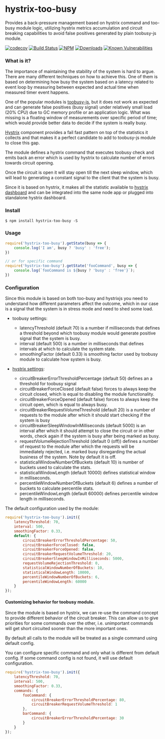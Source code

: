 # hystrix-too-busy

Provides a back-pressure management based on hystrix command and too-busy module logic, utilizing hystrix metrics accumulation and circuit breaking capabilities to avoid false positives generated by plain toobusy-js module.

[![codecov](https://codecov.io/gh/trooba/hystrix-too-busy/branch/master/graph/badge.svg)](https://codecov.io/gh/trooba/hystrix-too-busy)
[![Build Status](https://travis-ci.org/trooba/hystrix-too-busy.svg?branch=master)](https://travis-ci.org/trooba/hystrix-too-busy) [![NPM](https://img.shields.io/npm/v/hystrix-too-busy.svg)](https://www.npmjs.com/package/hystrix-too-busy)
[![Downloads](https://img.shields.io/npm/dm/hystrix-too-busy.svg)](http://npm-stat.com/charts.html?package=hystrix-too-busy)
[![Known Vulnerabilities](https://snyk.io/test/github/trooba/hystrix-too-busy/badge.svg)](https://snyk.io/test/github/trooba/hystrix-too-busy)

### What is it?

The importance of maintaining the stability of the system is hard to argue. There are many different techniques on how to achieve this. One of them is based on determining how busy the system based on a latency related to event loop by measuring between expected and actual time when measured timer event happens.

One of the popular modules is [toobusy-js](https://www.npmjs.com/package/toobusy-js), but it does not work as expected and can generate false positives (busy signal) under relatively small load (20% CPU) due to GC memory profile or an application logic. What was missing is a floating window of measurements over specific period of time; which would provide better data to decide if the system is really busy.

[Hystrix](https://www.npmjs.com/package/hystrixjs) component provides a fail fast pattern on top of the statistics it collects and that makes it a perfect candidate to add to toobusy-js module to close this gap.

The module defines a hystrix command that executes toobusy check and emits back an error which is used by hystrix to calculate number of errors towards circuit opening.

Once the circuit is open it will stay open till the next sleep window, which will lead to generating a constant signal to the client that the system is busy.

Since it is based on hystrix, it makes all the statistic available to [hystrix dashboard](https://github.com/dimichgh/hystrix-dashboard) and can be integrated into the same node app or plugged into standalone hystrix dashboard.

### Install

```
$ npm install hystrix-too-busy -S
```

### Usage

```js
require('hystrix-too-busy').getState(busy => {
    console.log('I am', busy ? 'busy' : 'free');
})

// or for specific command
require('hystrix-too-busy').getState('fooCommand', busy => {
    console.log(`fooCommand is ${busy ? 'busy' : 'free'}`);
})
```

### Configuration

Since this module is based on both too-busy and hystrixjs you need to understand how different parameters affect the outcome, which in our case is a signal that the system is in stress mode and need to shed some load.

* toobusy settings:
    * latencyThreshold (default 70) is a number if milliseconds that defines a threshold beyond which toobusy module would generate positive signal that the system is busy.
    * interval (default 500) is a number in milliseconds that defines intervals at which to calculate the system state.
    * smoothingFactor (default 0.33) is smoothing factor used by toobusy module to calculate how system is busy.

* [hystrix settings](https://github.com/Netflix/Hystrix/wiki/Configuration#CommandCircuitBreaker):
    * circuitBreakerErrorThresholdPercentage (default 50) defines an a threshold for toobusy signal
    * circuitBreakerForceClosed (default false) forces to always keep the circuit closed, which is equal to disabling the module functionality.
    * circuitBreakerForceOpened (default false) forces to always keep the circuit open, which is equal to always busy.
    * circuitBreakerRequestVolumeThreshold (default 20) is a number of requests to the module after which it should start checking if the system is busy
    * circuitBreakerSleepWindowInMilliseconds (default 5000) is an interval after which it should attempt to close the circuit or in other words, check again if the system is busy after being marked as busy.
    * requestVolumeRejectionThreshold (default 0 (off)) defines a number of request to the module after which the requests will be immediately rejected, i.e. marked busy disregarding the actual business of the system. Note by default it is off.
    * statisticalWindowNumberOfBuckets (default 10) is number of buckets used to calculate the stats.
    * statisticalWindowLength (default 10000) defines statistical window in milliseconds.
    * percentileWindowNumberOfBuckets (default 6) defines a number of buckets to calculate percentile stats.
    * percentileWindowLength (default 60000) defines percentile window length in milliseconds.

The default configuration used by the module:
```js
require('hystrix-too-busy').init({
    latencyThreshold: 70,
    interval: 500,
    smoothingFactor: 0.33,
    default: {
        circuitBreakerErrorThresholdPercentage: 50,
        circuitBreakerForceClosed: false,
        circuitBreakerForceOpened: false,
        circuitBreakerRequestVolumeThreshold: 20,
        circuitBreakerSleepWindowInMilliseconds: 5000,
        requestVolumeRejectionThreshold: 0,
        statisticalWindowNumberOfBuckets: 10,
        statisticalWindowLength: 10000,
        percentileWindowNumberOfBuckets: 6,
        percentileWindowLength: 60000
    }
});
```

#### Customizing behavior for toobusy module.

Since the module is based on hystrix, we can re-use the command concept to provide different behavior of the circuit breaker. This can allow us to give priorities for some commands over the other, i.e. unimportant commands will get short circuited sooner than the more important ones.

By default all calls to the module will be treated as a single command using default config.

You can configure specific command and only what is different from default config. If some command config is not found, it will use default configuration.

```js
require('hystrix-too-busy').init({
    latencyThreshold: 70,
    interval: 500,
    smoothingFactor: 0.33,
    commands: {
        fooCommand: {
            circuitBreakerErrorThresholdPercentage: 80,
            circuitBreakerRequestVolumeThreshold: 1
        },
        barCommand: {
            circuitBreakerErrorThresholdPercentage: 30
        }
    }
});
```
